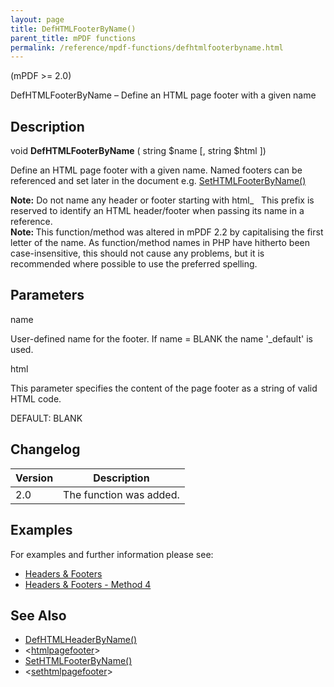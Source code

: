 ```yaml
---
layout: page
title: DefHTMLFooterByName()
parent_title: mPDF functions
permalink: /reference/mpdf-functions/defhtmlfooterbyname.html
---
```


<div id="bpmbook" class="bpmbook" style="direction:ltr;">
<div class="topic_user_field">
<div id="U0">
<p>(mPDF &gt;= 2.0)</p>
<p>DefHTMLFooterByName – Define an HTML page footer with a given name</p>
<h2>Description</h2>

<div class="alert alert-info" role="alert">void <b>DefHTMLFooterByName</b> ( string <span class="parameter">$name</span> [, string <span class="parameter">$html</span> ])</div>
<p>Define an HTML page footer with a given name. Named footers can be referenced and set later in the document e.g. <a href="/reference/mpdf-functions/sethtmlfooterbyname.html">SetHTMLFooterByName()</a></p>

<div class="alert alert-info" role="alert"><b>Note:</b> Do not name any header or footer starting with html_&nbsp;&nbsp; This prefix is reserved to identify an <span class="smallblock">HTML</span> header/footer when passing its name in a reference.</div>

<div class="alert alert-info" role="alert"><b>Note: </b>This function/method was altered in mPDF 2.2 by capitalising the first letter of the name. As function/method names in PHP have hitherto been case-insensitive, this should not cause any problems, but it is recommended where possible to use the preferred spelling.</div>
<h2>Parameters</h2>
<p class="manual_param_dt"><span class="parameter">name</span></p>
<p class="manual_param_dd">User-defined name for the footer. If <span class="parameter">name</span> = <span class="smallblock">BLANK</span> the name '_default' is used.<span class="smallblock">

</span></p>
<p class="manual_param_dt"><span class="parameter">html</span></p>
<p class="manual_param_dd">This parameter specifies the content of the page footer as a string of valid HTML code.

<span class="smallblock">DEFAULT</span>: <span class="smallblock">BLANK</span></p>
<h2>Changelog</h2>
<table class="bpmTopic"> <thead>
<tr> <th>Version</th><th>Description</th> </tr>
</thead> <tbody>
<tr>
<td>2.0</td>
<td>The function was added.</td>
</tr>
</tbody> </table>
<h2>Examples</h2>
<p>For examples and further information please see:</p>
<ul>
<li class="manual_boxlist"><a href="/headers-footers/headers-footers.html">Headers &amp; Footers</a></li>
<li class="manual_boxlist"><a href="/headers-footers/method-4.html">Headers &amp; Footers - Method 4</a></li>
</ul>
<h2>See Also</h2>
<ul>
<li class="manual_boxlist"><a href="/reference/mpdf-functions/defhtmlheaderbyname.html">DefHTMLHeaderByName()</a></li>
<li class="manual_boxlist">&lt;<a href="/reference/html-control-tags/htmlpagefooter.html">htmlpagefooter</a>&gt;</li>
<li class="manual_boxlist"><a href="/reference/mpdf-functions/sethtmlfooterbyname.html">SetHTMLFooterByName()</a></li>
<li class="manual_boxlist">&lt;<a href="/reference/html-control-tags/sethtmlpagefooter.html">sethtmlpagefooter</a>&gt;</li>
</ul>
<p>&nbsp;</p>
</div>
</div>

